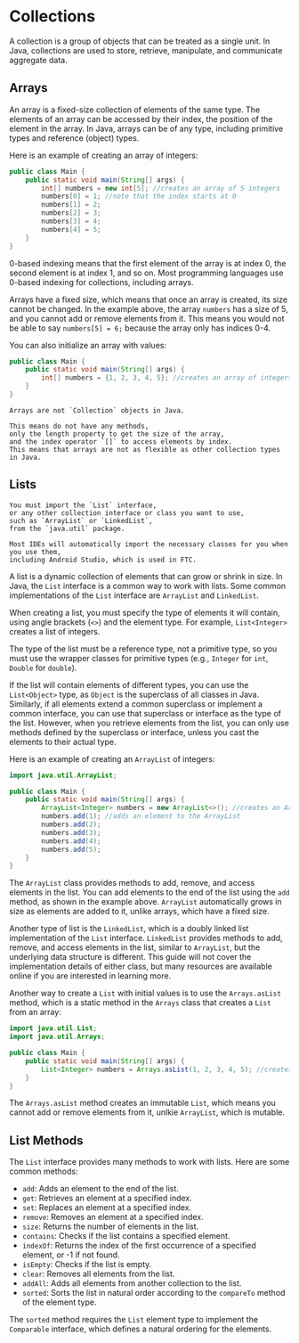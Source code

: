 # Collections

A collection is a group of objects that can be treated as a single unit. 
In Java, collections are used to store, retrieve, manipulate, and communicate aggregate data.

## Arrays

An array is a fixed-size collection of elements of the same type.
The elements of an array can be accessed by their index, the position of the element in the array.
In Java, arrays can be of any type, including primitive types and reference (object) types.

Here is an example of creating an array of integers:

```java
public class Main {
    public static void main(String[] args) {
        int[] numbers = new int[5]; //creates an array of 5 integers
        numbers[0] = 1; //note that the index starts at 0
        numbers[1] = 2;
        numbers[2] = 3;
        numbers[3] = 4;
        numbers[4] = 5;
    }
}
```

0-based indexing means that the first element of the array is at index 0, the second element is at index 1, and so on.
Most programming languages use 0-based indexing for collections, including arrays.

Arrays have a fixed size, which means that once an array is created, its size cannot be changed.
In the example above, the array `numbers` has a size of 5, and you cannot add or remove elements from it.
This means you would not be able to say `numbers[5] = 6;` because the array only has indices 0-4.

You can also initialize an array with values:

```java
public class Main {
    public static void main(String[] args) {
        int[] numbers = {1, 2, 3, 4, 5}; //creates an array of integers with values
    }
}
```

```admonish warning
Arrays are not `Collection` objects in Java.

This means do not have any methods, 
only the length property to get the size of the array,
and the index operator `[]` to access elements by index.
This means that arrays are not as flexible as other collection types in Java.
```

## Lists

```admonish note
You must import the `List` interface,
or any other collection interface or class you want to use,
such as `ArrayList` or `LinkedList`,
from the `java.util` package.

Most IDEs will automatically import the necessary classes for you when you use them,
including Android Studio, which is used in FTC.
```

A list is a dynamic collection of elements that can grow or shrink in size.
In Java, the `List` interface is a common way to work with lists. 
Some common implementations of the `List` interface are `ArrayList` and `LinkedList`.

When creating a list, you must specify the type of elements it will contain,
using angle brackets (`<>`) and the element type.
For example, `List<Integer>` creates a list of integers.

The type of the list must be a reference type, not a primitive type,
so you must use the wrapper classes for primitive types (e.g., `Integer` for `int`, `Double` for `double`).

If the list will contain elements of different types, you can use the `List<Object>` type,
as `Object` is the superclass of all classes in Java.
Similarly, if all elements extend a common superclass or implement a common interface,
you can use that superclass or interface as the type of the list.
However, when you retrieve elements from the list, you can only use methods defined by the superclass or interface,
unless you cast the elements to their actual type.

Here is an example of creating an `ArrayList` of integers:

```java
import java.util.ArrayList;

public class Main {
    public static void main(String[] args) {
        ArrayList<Integer> numbers = new ArrayList<>(); //creates an ArrayList of integers
        numbers.add(1); //adds an element to the ArrayList
        numbers.add(2);
        numbers.add(3);
        numbers.add(4);
        numbers.add(5);
    }
}
```



The `ArrayList` class provides methods to add, remove, and access elements in the list.
You can add elements to the end of the list using the `add` method, as shown in the example above.
`ArrayList` automatically grows in size as elements are added to it, 
unlike arrays, which have a fixed size.

Another type of list is the `LinkedList`, which is a doubly linked list implementation of the `List` interface.
`LinkedList` provides methods to add, remove, and access elements in the list, similar to `ArrayList`,
but the underlying data structure is different.
This guide will not cover the implementation details of either class,
but many resources are available online if you are interested in learning more. 

Another way to create a `List` with initial values is to use the `Arrays.asList` method,
which is a static method in the `Arrays` class that creates a `List` from an array:

```java
import java.util.List;
import java.util.Arrays;

public class Main {
    public static void main(String[] args) {
        List<Integer> numbers = Arrays.asList(1, 2, 3, 4, 5); //creates a List of integers with values
    }
}
```

The `Arrays.asList` method creates an immutable `List`, which means you cannot add or remove elements from it,
unlkie `ArrayList`, which is mutable.

## List Methods

The `List` interface provides many methods to work with lists.
Here are some common methods:
- `add`: Adds an element to the end of the list.
- `get`: Retrieves an element at a specified index.
- `set`: Replaces an element at a specified index.
- `remove`: Removes an element at a specified index.
- `size`: Returns the number of elements in the list.
- `contains`: Checks if the list contains a specified element.
- `indexOf`: Returns the index of the first occurrence of a specified element, or -1 if not found.
- `isEmpty`: Checks if the list is empty.
- `clear`: Removes all elements from the list.
- `addAll`: Adds all elements from another collection to the list.
- `sorted`: Sorts the list in natural order according to the `compareTo` method of the element type.

The `sorted` method requires the `List` element type to implement the `Comparable` interface,
which defines a natural ordering for the elements.
